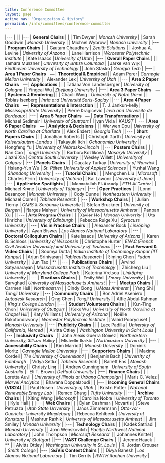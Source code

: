 ```yaml
---
title: Conference Committee
layout: page
active_nav: "Organization & History"
permalink: /info/committees/conference-committee
---
```


|---
| | |
|---
| **General Chairs** | |
| Tim Dwyer | *Monash University* |
| Sarah Goodwin | *Monash University* |
| Michael Wybrow | *Monash University* |
|---
| **Program Chairs** | |
| Gautam Chaudhary | *Zenith Solutions* |
| Joshua A. Levine | *University of Arizona* |
| Lane Harrison | *Worcester Polytechnic Institute* |
| Kate Isaacs | *University of Utah* | 
|---
| **Overall Paper Chairs** | |
| Tamara Munzner | *University of British Columbia* |
| Jarke van Wijk | *Eindhoven University of Technology* |
| John Stasko | *Georgia Tech* |
|---
| **Area 1 Paper Chairs &nbsp;&nbsp;&nbsp;—** | **Theoretical & Empirical** |
| Adam Perer | *Carnegie Mellon University* |
| Alexander Lex | *University of Utah* | 
|---
| **Area 2 Paper Chairs &nbsp;&nbsp;&nbsp;—** | **Applications** | |
| Tatiana Von Landesberger | *University of Cologne* | 
| Yingcai Wu | *Zhejiang University* |
|---
| **Area 3 Paper Chairs &nbsp;&nbsp;&nbsp;—** | **Systems & Rendering** | |
| Chaoli Wang | *University of Notre Dame* |
| Tobias Isenberg | *Inria and Université Saris-Saclay* |
|---
| **Area 4 Paper Chairs &nbsp;&nbsp;&nbsp;—** | **Representations & Interaction** | |
| T. J. Jankun-kelly | *Mississippi State University* |
| Pierre Dragicevic | *Inria and Université de Bordeaux* |
|---
| **Area 5 Paper Chairs &nbsp;&nbsp;&nbsp;—** | **Data Transformations** | |
| Michael Sedlmair | *University of Stuttgart* |
| Ivan Viola | *KAUST* |
|---
| **Area 6 Paper Chairs &nbsp;&nbsp;&nbsp;—** | **Analytics & Decisions** | |
| Wenwen Dou | *University of North Carolina at Charlotte* |
| Alex Endert | *Georgia Tech* |
|---
| **Short Papers Chairs** | |
| Jonathan Roberts |  |
| Christoph Garth | *University of Kaiserslautern-Landau* |
| Takayuki Itoh | *Ochanomizu University* |
| Hongfeng Yu | *University of Nebraska–Lincoln* |
|---
| **Posters Chairs** | |
| Nan Cao | *Tongji University* |
| Barbora Kozlíková | *Masaryk University* |
| Jiazhi Xia | *Central South University* |
| Wesley Willett | *University of Calgary* |
|---
| **Panels Chairs** | |
| Cagatay Turkay | *University of Warwick* |
| Hsiang-Yun Wu | *St. Pölten University of Applied Sciences* |
| Yunhai Wang | *Shandong University* |
|---
| **Tutorial Chairs** | |
| Mengchen Liu | *Microsoft* |
| Charles Perin | *University of Victoria* |
| Kai Lawonn | *University of Jena* |
|---
| **Application Spotlights** | |
| Mennatallah El-Assady | *ETH AI Center* |
| Michael Krone | *University of Tübingen* |
|---
| **Open Practices** | |
| Lonni Besançon | *Monash University* |
| Cody Dunne | *Northeastern University* |
| Michael Correll | *Tableau Research* |
|---
| **Workshop Chairs** | |
| Julian Tierny | *CNRS & Sorbonne Universite* |
| Stefan Bruckner | *University of Bergen* |
| Narges Mahyar | *University of Massachusetts Amherst* |
| Panpan Xu |  |
|---
| **Arts Program Chairs** | |
| Xavier Ho | *Monash University* |
| Uta Hinrichs | *University of Edinburgh* |
| Rebecca Ruige Xu | *Syracuse University* |
|---
| **Vis in Practice Chairs** | |
| Alexander Bock | *Linköping University* |
| Ayan Biswas | *Los Alamos National Laboratory* |
|---
| **Doctoral Colloquium Chairs**| |
| Kate Isaacs | *University of Arizona* |
| Karen B. Schloss | *University of Wisconsin* |
| Christophe Hurter | *ENAC (French Civil Aviation University) and University of Toulouse* |
|---
| **Fast Forward & Video Chairs** | |
| Soumya Dutta | *Indian Institute of Technology Kanpur (IIT Kanpur)* |
| Arjun Srinivasan | *Tableau Research* |
| Siming Chen | *Fudan University* |
| Jun Tao | ** |
|---
| **Publications Chairs** | |
| Arvind Satyanarayan | *Massachusetts Institute of Technology* |
| Zhicheng Liu | *University of Maryland College Park* |
| Katerina Vrotsou | *Linköping University* |
|---
| **Elections Chairs** | |
| Emily Wall | *Emory University* |
| Ali Sarvghad | *University of Massachusetts Amherst* |
|---
| **Meetup Chairs** | |
| Carmen Hull | *Northeastern* |
| Cindy Xiong | *UMass Amherst* |
| Yang Shi | *Tongji University* |
|---
| **Community Chairs** | |
| Bon Adriel Aseniero | *Autodesk Research* |
| Qing Chen | *Tongji University* |
| Alfie Abdul-Rahman | *King's College London* |
|---
| **Student Volunteers Chairs** | |
| Kun-Ting Chen | *University of Stuttgart* |
| Keke Wu | *University of North Carolina at Chapel Hill* |
| Katy Williams | *University of Arizona* |
| Noëlle Rakotondravony | *Worcester Polytechnic Institute* |
| Vahid Pooryousef | *Monash University* |
|---
| **Publicity Chairs** | |
| Lace Padilla | *University of California, Merced* |
| Alvitta Ottley | *Washington University in Saint Louis* |
|---
| **Inclusivity Chairs** | |
| John Alexis Guerra Gómez | *Northeastern University, Silicon Valley* |
| Michelle Borkin | *Northeastern University*  |
|---
| **Accessibility Chairs** | |
| Kim Marriott | *Monash University* |
| Dominik Moritz | *Carnegie Mellon University* |
|---
| **Supporters Chairs** | |
| Maxime Cordeil | *The University of Queensland* |
| Benjamin Bach | *University of Edinburgh* |
| Vidya Setlur | *Tableau Research* |
| Barrett Ens | *Monash University* |
| Christy Ling |  |
| Andrew Cunningham | *University of South Australia* |
| Eli T. Brown | *DePaul University* |
|---
| **Finance Chairs** | |
| Loretta Auvil | *University of Illinois at Urbana Champaign* |
| Maria C. Velez | *Marvel Analytics* |
| Bhavana Doppalapudi |  |
|---
| **Incoming General Chairs (VIS24)** | |
| Paul Rosen | *University of Utah* |
| Kristin Potter | *National Renewable Energy Lab* |
| Remco Chang | *Tufts University* |
|---
| **Archive Chairs** | |
| Xiting Wang | *Microsoft* |
| Carolina Nobre | *University of Toronto* |
| Kyle Hall |  |
|---
| **Web Chairs** | |
| Dylan Cashman | Novartis |
| Steve Petruzza | *Utah State University* |
| Janos Zimmermann | *Otto-von-Guericke-University Magdeburg* |
| Rebecca Kehlbeck | *University of Konstanz* |
| Mashrur Rashik | *University of Massachusetts Amherst* |
| Jim Smiley | *Monash University* |
|---
| **Technology Chairs** | |
| Kadek Satriadi | *Monash University* |
| John Wenskovitch | *Pacific Northwest National Laboratory* |
| John Thompson | *Microsoft Research* |
| Johannes Knittel | *University of Stuttgart* |
|---
| **VAST Challenge Chairs** | |
| Jereme Haack | ** |
| Alvitta Ottley | *Washington University in St. Louis* |
| R. Jordan Crouser | *Smith College* |
|---
| **SciVis Contest Chairs** | |
| Divya Banesh | *Los Alamos National Laboratory* |
| Tim Gerrits | *RWTH Aachen University* |
